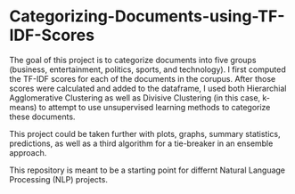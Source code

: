 # Categorizing-Documents-using-TF-IDF-Scores
The goal of this project is to categorize documents into five groups (business, entertainment, politics, sports, and technology). I first computed the TF-IDF scores for each of the documents in the corupus. After those scores were calculated and added to the dataframe, I used both Hierarchial Agglomerative Clustering as well as Divisive Clustering (in this case, k-means) to attempt to use unsupervised learning methods to categorize these documents. 

This project could be taken further with plots, graphs, summary statistics, predictions, as well as a third algorithm for a tie-breaker in an ensemble approach. 

This repository is meant to be a starting point for differnt Natural Language Processing (NLP) projects. 
